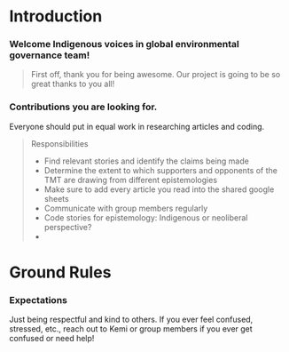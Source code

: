 # Introduction

### Welcome Indigenous voices in global environmental governance team!

>First off, thank you for being awesome. Our project is going to be so great thanks to you all!

### Contributions you are looking for.
Everyone should put in equal work in researching articles and coding.
> Responsibilities
> * Find relevant stories and identify the claims being made
> * Determine the extent to which supporters and opponents of the TMT are drawing from different epistemologies
> * Make sure to add every article you read into the shared google sheets
> * Communicate with group members regularly
> * Code stories for epistemology: Indigenous or neoliberal perspective?
> *  

# Ground Rules
### Expectations
Just being respectful and kind to others. If you ever feel confused, stressed, etc., reach out to Kemi or group members if you ever get confused or need help!


